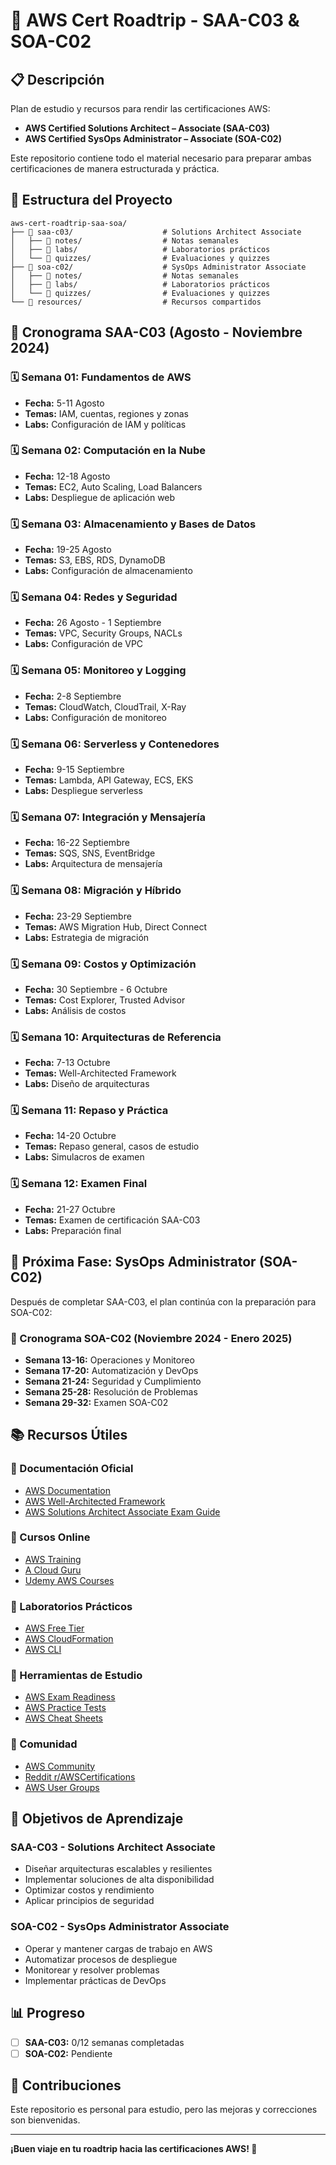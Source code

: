 # 🚀 AWS Cert Roadtrip - SAA-C03 & SOA-C02

## 📋 Descripción

Plan de estudio y recursos para rendir las certificaciones AWS:
- **AWS Certified Solutions Architect – Associate (SAA-C03)**
- **AWS Certified SysOps Administrator – Associate (SOA-C02)**

Este repositorio contiene todo el material necesario para preparar ambas certificaciones de manera estructurada y práctica.

## 📂 Estructura del Proyecto

```
aws-cert-roadtrip-saa-soa/
├── 📂 saa-c03/                    # Solutions Architect Associate
│   ├── 📂 notes/                  # Notas semanales
│   ├── 📂 labs/                   # Laboratorios prácticos
│   └── 📂 quizzes/                # Evaluaciones y quizzes
├── 📂 soa-c02/                    # SysOps Administrator Associate
│   ├── 📂 notes/                  # Notas semanales
│   ├── 📂 labs/                   # Laboratorios prácticos
│   └── 📂 quizzes/                # Evaluaciones y quizzes
└── 📂 resources/                  # Recursos compartidos
```

## 📅 Cronograma SAA-C03 (Agosto - Noviembre 2024)

### 🗓 Semana 01: Fundamentos de AWS
- **Fecha:** 5-11 Agosto
- **Temas:** IAM, cuentas, regiones y zonas
- **Labs:** Configuración de IAM y políticas

### 🗓 Semana 02: Computación en la Nube
- **Fecha:** 12-18 Agosto
- **Temas:** EC2, Auto Scaling, Load Balancers
- **Labs:** Despliegue de aplicación web

### 🗓 Semana 03: Almacenamiento y Bases de Datos
- **Fecha:** 19-25 Agosto
- **Temas:** S3, EBS, RDS, DynamoDB
- **Labs:** Configuración de almacenamiento

### 🗓 Semana 04: Redes y Seguridad
- **Fecha:** 26 Agosto - 1 Septiembre
- **Temas:** VPC, Security Groups, NACLs
- **Labs:** Configuración de VPC

### 🗓 Semana 05: Monitoreo y Logging
- **Fecha:** 2-8 Septiembre
- **Temas:** CloudWatch, CloudTrail, X-Ray
- **Labs:** Configuración de monitoreo

### 🗓 Semana 06: Serverless y Contenedores
- **Fecha:** 9-15 Septiembre
- **Temas:** Lambda, API Gateway, ECS, EKS
- **Labs:** Despliegue serverless

### 🗓 Semana 07: Integración y Mensajería
- **Fecha:** 16-22 Septiembre
- **Temas:** SQS, SNS, EventBridge
- **Labs:** Arquitectura de mensajería

### 🗓 Semana 08: Migración y Híbrido
- **Fecha:** 23-29 Septiembre
- **Temas:** AWS Migration Hub, Direct Connect
- **Labs:** Estrategia de migración

### 🗓 Semana 09: Costos y Optimización
- **Fecha:** 30 Septiembre - 6 Octubre
- **Temas:** Cost Explorer, Trusted Advisor
- **Labs:** Análisis de costos

### 🗓 Semana 10: Arquitecturas de Referencia
- **Fecha:** 7-13 Octubre
- **Temas:** Well-Architected Framework
- **Labs:** Diseño de arquitecturas

### 🗓 Semana 11: Repaso y Práctica
- **Fecha:** 14-20 Octubre
- **Temas:** Repaso general, casos de estudio
- **Labs:** Simulacros de examen

### 🗓 Semana 12: Examen Final
- **Fecha:** 21-27 Octubre
- **Temas:** Examen de certificación SAA-C03
- **Labs:** Preparación final

## 🎯 Próxima Fase: SysOps Administrator (SOA-C02)

Después de completar SAA-C03, el plan continúa con la preparación para SOA-C02:

### 📅 Cronograma SOA-C02 (Noviembre 2024 - Enero 2025)
- **Semana 13-16:** Operaciones y Monitoreo
- **Semana 17-20:** Automatización y DevOps
- **Semana 21-24:** Seguridad y Cumplimiento
- **Semana 25-28:** Resolución de Problemas
- **Semana 29-32:** Examen SOA-C02

## 📚 Recursos Útiles

### 📖 Documentación Oficial
- [AWS Documentation](https://docs.aws.amazon.com/)
- [AWS Well-Architected Framework](https://aws.amazon.com/architecture/well-architected/)
- [AWS Solutions Architect Associate Exam Guide](https://aws.amazon.com/certification/certified-solutions-architect-associate/)

### 🎥 Cursos Online
- [AWS Training](https://aws.amazon.com/training/)
- [A Cloud Guru](https://acloudguru.com/)
- [Udemy AWS Courses](https://www.udemy.com/topic/aws/)

### 🧪 Laboratorios Prácticos
- [AWS Free Tier](https://aws.amazon.com/free/)
- [AWS CloudFormation](https://aws.amazon.com/cloudformation/)
- [AWS CLI](https://aws.amazon.com/cli/)

### 📝 Herramientas de Estudio
- [AWS Exam Readiness](https://aws.amazon.com/certification/exam-readiness/)
- [AWS Practice Tests](https://aws.amazon.com/certification/practice-exams/)
- [AWS Cheat Sheets](https://tutorialsdojo.com/aws-cheat-sheets/)

### 💬 Comunidad
- [AWS Community](https://aws.amazon.com/community/)
- [Reddit r/AWSCertifications](https://www.reddit.com/r/AWSCertifications/)
- [AWS User Groups](https://aws.amazon.com/events/usergroups/)

## 🎯 Objetivos de Aprendizaje

### SAA-C03 - Solutions Architect Associate
- Diseñar arquitecturas escalables y resilientes
- Implementar soluciones de alta disponibilidad
- Optimizar costos y rendimiento
- Aplicar principios de seguridad

### SOA-C02 - SysOps Administrator Associate
- Operar y mantener cargas de trabajo en AWS
- Automatizar procesos de despliegue
- Monitorear y resolver problemas
- Implementar prácticas de DevOps

## 📊 Progreso

- [ ] **SAA-C03:** 0/12 semanas completadas
- [ ] **SOA-C02:** Pendiente

## 🤝 Contribuciones

Este repositorio es personal para estudio, pero las mejoras y correcciones son bienvenidas.

---

**¡Buen viaje en tu roadtrip hacia las certificaciones AWS! 🚀**
